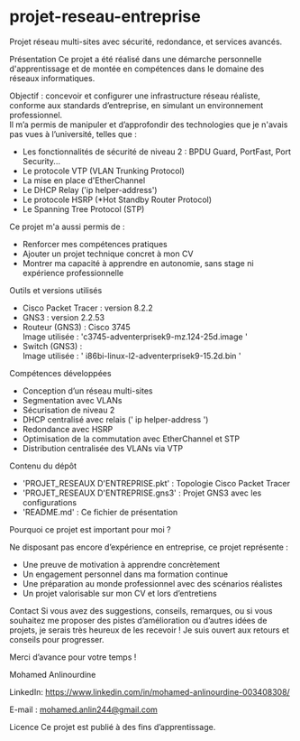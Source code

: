 # projet-reseau-entreprise
Projet réseau multi-sites avec sécurité, redondance, et services avancés.

Présentation
Ce projet a été réalisé dans une démarche personnelle d'apprentissage et de montée en compétences dans le domaine des réseaux informatiques.

Objectif : concevoir et configurer une infrastructure réseau réaliste, conforme aux standards d’entreprise, en simulant un environnement professionnel.  
Il m’a permis de manipuler et d’approfondir des technologies que je n'avais pas vues à l’université, telles que :

- Les fonctionnalités de sécurité de niveau 2 : BPDU Guard, PortFast, Port Security...
- Le protocole VTP (VLAN Trunking Protocol)
- La mise en place d'EtherChannel
- Le DHCP Relay ('ip helper-address')
- Le protocole HSRP (*Hot Standby Router Protocol)
- Le Spanning Tree Protocol (STP)

Ce projet m'a aussi permis de :
- Renforcer mes compétences pratiques
- Ajouter un projet technique concret à mon CV
- Montrer ma capacité à apprendre en autonomie, sans stage ni expérience professionnelle
  
Outils et versions utilisés

- Cisco Packet Tracer : version 8.2.2
- GNS3 : version 2.2.53
- Routeur (GNS3) : Cisco 3745  
  Image utilisée : 'c3745-adventerprisek9-mz.124-25d.image '
- Switch (GNS3) :  
  Image utilisée : ' i86bi-linux-l2-adventerprisek9-15.2d.bin '

Compétences développées

- Conception d’un réseau multi-sites
- Segmentation avec VLANs
- Sécurisation de niveau 2
- DHCP centralisé avec relais (' ip helper-address ')
- Redondance avec HSRP
- Optimisation de la commutation avec EtherChannel et STP
- Distribution centralisée des VLANs via VTP

Contenu du dépôt

- 'PROJET_RESEAUX D'ENTREPRISE.pkt' : Topologie Cisco Packet Tracer  
- 'PROJET_RESEAUX D'ENTREPRISE.gns3' : Projet GNS3 avec les configurations  
- 'README.md' : Ce fichier de présentation

Pourquoi ce projet est important pour moi ?

Ne disposant pas encore d’expérience en entreprise, ce projet représente :

- Une preuve de motivation à apprendre concrètement
- Un engagement personnel dans ma formation continue
- Une préparation au monde professionnel avec des scénarios réalistes
- Un projet valorisable sur mon CV et lors d’entretiens

Contact
Si vous avez des suggestions, conseils, remarques, ou si vous souhaitez me proposer des pistes d’amélioration ou d’autres idées de projets, je serais très heureux de les recevoir ! 
Je suis ouvert aux retours et conseils pour progresser.  

Merci d’avance pour votre temps !

Mohamed Anlinourdine

LinkedIn: https://www.linkedin.com/in/mohamed-anlinourdine-003408308/

E-mail : mohamed.anlin244@gmail.com

Licence
Ce projet est publié à des fins d’apprentissage.  

